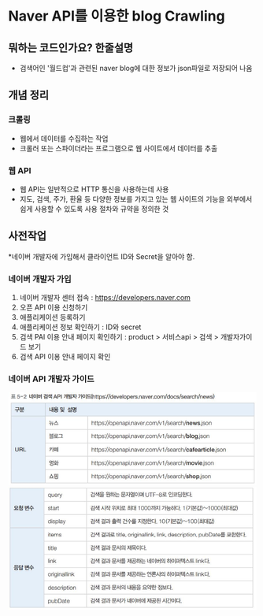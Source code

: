 # Naver API를 이용한 blog Crawling

## 뭐하는 코드인가요? 한줄설명
- 검색어인 '월드컵'과 관련된 naver blog에 대한 정보가 json파일로 저장되어 나옴

## 개념 정리
### 크롤링
- 웹에서 데이터를 수집하는 작업
- 크롤러 또는 스파이더라는 프로그램으로 웹 사이트에서 데이터를 추출

### 웹 API
- 웹 API는 일반적으로 HTTP 통신을 사용하는데 사용
- 지도, 검색, 주가, 환율 등 다양한 정보를 가지고 있는 웹 사이트의 기능을 외부에서 쉽게 사용할 수 있도록 사용 절차와 규약을 정의한 것

## 사전작업
*네이버 개발자에 가입해서 클라이언트 ID와 Secret을 알아야 함.

### 네이버 개발자 가입
1. 네이버 개발자 센터 접속 : https://developers.naver.com
2. 오픈 API 이용 신청하기 
3. 애플리케이션 등록하기 
4. 애플리케이션 정보 확인하기 : ID와 secret
5. 검색 PAI 이용 안내 페이지 확인하기 : product > 서비스api > 검색 > 개발자가이드 보기
6. 검색 API 이용 안내 페이지 확인 

### 네이버 API 개발자 가이드
![네이버 검색 API개발자 가이드1](../images/image-2.png)
![네이버 검색 API개발자 가이드2](../images/image-3.png)

